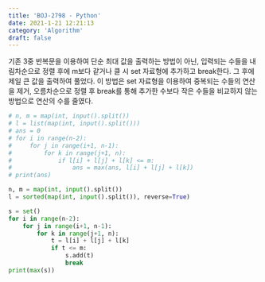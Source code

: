 ```yaml
---
title: 'BOJ-2798 - Python'
date: 2021-1-21 12:21:13
category: 'Algorithm'
draft: false
---
```

기존 3중 반복문을 이용하여 단순 최대 값을 출력하는 방법이 아닌, 입력되는 수들을 내림차순으로 정렬 후에 m보다 같거나 클 시 set 자료형에 추가하고 break한다. 그 후에 제일 큰 값을 출력하여 풀었다. 이 방법은 set 자료형을 이용하여 중복되는 수들의 연산을 제거, 오름차순으로 정렬 후 break를 통해 추가한 수보다 작은 수들을 비교하지 않는 방법으로 연산의 수를 줄였다.
```python
# n, m = map(int, input().split())
# l = list(map(int, input().split()))
# ans = 0
# for i in range(n-2):
#     for j in range(i+1, n-1):
#         for k in range(j+1, n):
#             if l[i] + l[j] + l[k] <= m:
#                 ans = max(ans, l[i] + l[j] + l[k])
# print(ans)

n, m = map(int, input().split())
l = sorted(map(int, input().split()), reverse=True)

s = set()
for i in range(n-2):
    for j in range(i+1, n-1):
        for k in range(j+1, n):
            t = l[i] + l[j] + l[k]
            if t <= m:
                s.add(t)
                break
print(max(s))

```